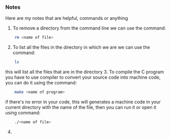 ### Notes
Here are my notes that are helpful, commands or anything
1. To remove a directory from the command line we can use the command:
```bash
    rm <name of file>
```
2. To list all the files in the directory in which we are we can use the command:
```bash
    ls
```
this will list all the files that are in the directory
3. To compile the C program you have to use compiler to convert your source code into machine code, you can do it using the command:
```bash
    make <name of program>
```
if there's no error in your code, this will generates a machine code in your current directory with the name of the file, then you can run it or open it using command:
```bash
    ./<name of file>
```
4. 